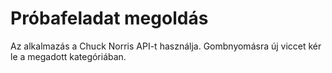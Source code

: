 # Próbafeladat megoldás
Az alkalmazás a Chuck Norris API-t használja. Gombnyomásra új viccet kér le a megadott kategóriában.